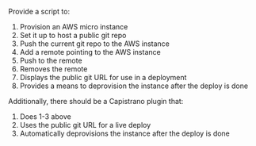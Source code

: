 Provide a script to:

1. Provision an AWS micro instance
2. Set it up to host a public git repo
3. Push the current git repo to the AWS instance
  1. Add a remote pointing to the AWS instance
  2. Push to the remote
  3. Removes the remote
4. Displays the public git URL for use in a deployment
5. Provides a means to deprovision the instance after the deploy is done

Additionally, there should be a Capistrano plugin that:

1. Does 1-3 above
2. Uses the public git URL for a live deploy
3. Automatically deprovisions the instance after the deploy is done